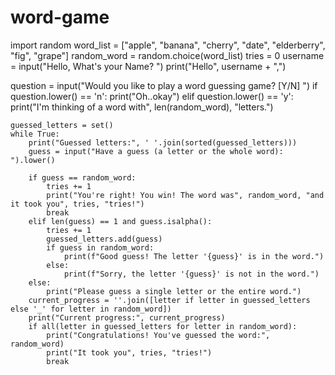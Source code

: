 # word-game
import random
word_list = ["apple", "banana", "cherry", "date", "elderberry", "fig", "grape"]
random_word = random.choice(word_list)
tries = 0
username = input("Hello, What's your Name? ")
print("Hello", username + ",")

question = input("Would you like to play a word guessing game? [Y/N] ")
if question.lower() == 'n':
    print("Oh..okay")
elif question.lower() == 'y':
    print("I'm thinking of a word with", len(random_word), "letters.")
    
    guessed_letters = set()
    while True:
        print("Guessed letters:", ' '.join(sorted(guessed_letters)))
        guess = input("Have a guess (a letter or the whole word): ").lower()
        
        if guess == random_word:
            tries += 1
            print("You're right! You win! The word was", random_word, "and it took you", tries, "tries!")
            break
        elif len(guess) == 1 and guess.isalpha():
            tries += 1
            guessed_letters.add(guess)
            if guess in random_word:
                print(f"Good guess! The letter '{guess}' is in the word.")
            else:
                print(f"Sorry, the letter '{guess}' is not in the word.")
        else:
            print("Please guess a single letter or the entire word.")
        current_progress = ''.join([letter if letter in guessed_letters else '_' for letter in random_word])
        print("Current progress:", current_progress)
        if all(letter in guessed_letters for letter in random_word):
            print("Congratulations! You've guessed the word:", random_word)
            print("It took you", tries, "tries!")
            break
